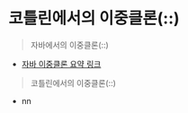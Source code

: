 코틀린에서의 이중클론(::)
===
> 자바에서의 이중클론(::)
* [자바 이중클론 요약 링크](https://github.com/sdk0213/Knowledge-Storage/blob/master/java/%EC%9D%B4%EC%A4%91%ED%81%B4%EB%A1%A0(::)%20.md)
> 코틀린에서의 이중클론(::)
* nn
